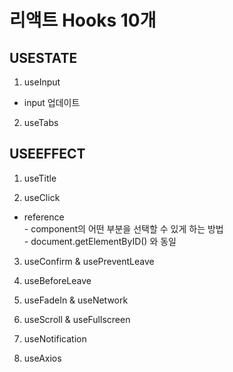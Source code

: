 <h1>리액트 Hooks 10개</h1>

<h2>USESTATE</h2>

1. useInput
- input 업데이트

2. useTabs
<h2>USEEFFECT</h2>

1. useTitle

2. useClick
- reference
<br/>- component의 어떤 부분을 선택할 수 있게 하는 방법
<br/>- document.getElementByID() 와 동일

3. useConfirm & usePreventLeave

4. useBeforeLeave

5. useFadeIn & useNetwork

6. useScroll & useFullscreen

7. useNotification

8. useAxios
